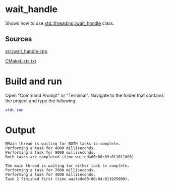 # wait_handle

Shows how to use [xtd::threading::wait_handle](https://gammasoft71.github.io/xtd/reference_guides/latest/classxtd_1_1threading_1_1wait_handle.html) class.

## Sources

[src/wait_handle.cpp](src/wait_handle.cpp)

[CMakeLists.txt](CMakeLists.txt)

# Build and run

Open "Command Prompt" or "Terminal". Navigate to the folder that contains the project and type the following:

```cmake
xtdc run
```

# Output

```
MMain thread is waiting for BOTH tasks to complete.
Performing a task for 4000 milliseconds.
Performing a task for 9000 milliseconds.
Both tasks are completed (time waited=00:00:09:011011000)

The main thread is waiting for either task to complete.
Performing a task for 7000 milliseconds.
Performing a task for 4000 milliseconds.
Task 2 finished first (time waited=00:00:04:011925000).
```
